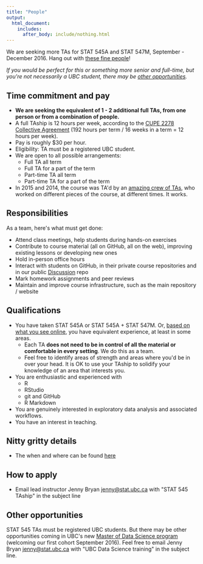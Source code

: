 ```yaml
---
title: "People"
output:
  html_document:
    includes:
      after_body: include/nothing.html
---
```


We are seeking more TAs for STAT 545A and STAT 547M, September - December 2016. Hang out with [these fine people](people.html)!

*If you would be perfect for this or something more senior and full-time, but you're not necessarily a UBC student, there may be [other opportunities](#other-opportunities).*

## Time commitment and pay

  * **We are seeking the equivalent of 1 - 2 additional full TAs, from one person or from a combination of people.**
  * A full TAship is 12 hours per week, according to the [CUPE 2278 Collective Agreement](http://cupe2278.ca/documents-and-information/collective-agreement/) (192 hours per term / 16 weeks in a term = 12 hours per week).
  * Pay is roughly $30 per hour.
  * Eligibility: TA must be a registered UBC student.
  * We are open to all possible arrangements:
    - Full TA all term
    - Full TA for a part of the term
    - Part-time TA all term
    - Part-time TA for a part of the term
  * In 2015 and 2014, the course was TA'd by an [amazing crew of TAs](people.html), who worked on different pieces of the course, at different times. It works.

## Responsibilities

As a team, here's what must get done:

  * Attend class meetings, help students during hands-on exercises
  * Contribute to course material (all on GitHub, all on the web), improving existing lessons or developing new ones
  * Hold in-person office hours
  * Interact with students on GitHub, in their private course repositories and in our public [Discussion](https://github.com/STAT545-UBC/Discussion/issues) repo
  * Mark homework assignments and peer reviews
  * Maintain and improve course infrastructure, such as the main repository / website
  
## Qualifications

  * You have taken STAT 545A or STAT 545A + STAT 547M. Or, [based on what you see online](http://stat545.com/topics.html), you have equivalent experience, at least in some areas.
    - Each TA **does not need to be in control of all the material or comfortable in every setting**. We do this as a team.
    - Feel free to identify areas of strength and areas where you'd be in over your head. It is OK to use your TAship to solidify your knowledge of an area that interests you.
  * You are enthusiastic and experienced with
    - R
    - RStudio
    - git and GitHub
    - R Markdown
  * You are genuinely interested in exploratory data analysis and associated workflows.
  * You have an interest in teaching.

## Nitty gritty details

  * The when and where can be found [here](http://stat545.com/faq.html)
  
## How to apply

  * Email lead instructor Jenny Bryan <jenny@stat.ubc.ca> with "STAT 545 TAship" in the subject line

## Other opportunities <a id="other-opportunities"></a>

STAT 545 TAs must be registered UBC students. But there may be other opportunities coming in UBC's new [Master of Data Science program](http://masterdatascience.science.ubc.ca/program/courses) (welcoming our first cohort September 2016). Feel free to email Jenny Bryan <jenny@stat.ubc.ca> with "UBC Data Science training" in the subject line.
